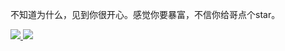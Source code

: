 不知道为什么，见到你很开心。感觉你要暴富，不信你给哥点个star。
<div>
  <a href="https://github.com/fanlushuai" target="_blank">
    <img style="display: inline-block;" src="https://github-readme-stats-sigma-five.vercel.app/api?username=fanlushuai&show_icons=true&theme=graywhite" />
  </a>

  <a href="https://github.com/fanlushuai" target="_blank">
    <img style="display: inline-block;" src="https://github-readme-stats.vercel.app/api/top-langs/?username=fanlushuai&langs_count=10&layout=compact&hide=kotlin,html,css,freemarker,tsql" />
  </a>
</div>
